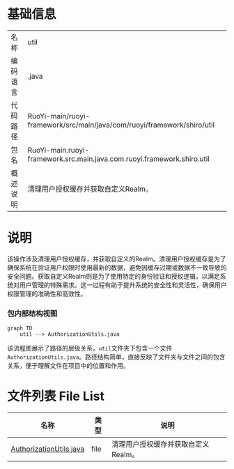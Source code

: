 # 基础信息

|      |      |
|------|------|
| 名称 | util |
| 编码语言 | .java |
| 代码路径 | RuoYi-main/ruoyi-framework/src/main/java/com/ruoyi/framework/shiro/util |
| 包名 | RuoYi-main.ruoyi-framework.src.main.java.com.ruoyi.framework.shiro.util |
| 概述说明 | 清理用户授权缓存并获取自定义Realm。 |

# 说明

该操作涉及清理用户授权缓存，并获取自定义的Realm。清理用户授权缓存是为了确保系统在验证用户权限时使用最新的数据，避免因缓存过期或数据不一致导致的安全问题。获取自定义Realm则是为了使用特定的身份验证和授权逻辑，以满足系统对用户管理的特殊需求。这一过程有助于提升系统的安全性和灵活性，确保用户权限管理的准确性和高效性。


### 包内部结构视图

```mermaid
graph TD
    util --> AuthorizationUtils.java
```

该流程图展示了路径的层级关系，`util`文件夹下包含一个文件`AuthorizationUtils.java`。路径结构简单，直接反映了文件夹与文件之间的包含关系，便于理解文件在项目中的位置和作用。

# 文件列表 File List

| 名称   | 类型  | 说明 |
|-------|------|-------------|
| [AuthorizationUtils.java](AuthorizationUtils.md) | file | 清理用户授权缓存并获取自定义Realm。 |


